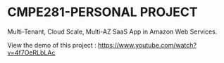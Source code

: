 # CMPE281-PERSONAL PROJECT
 Multi-Tenant, Cloud Scale, Multi-AZ SaaS App in Amazon Web Services.
 
 View the demo of this project : https://www.youtube.com/watch?v=4f7OeRLbLAc
